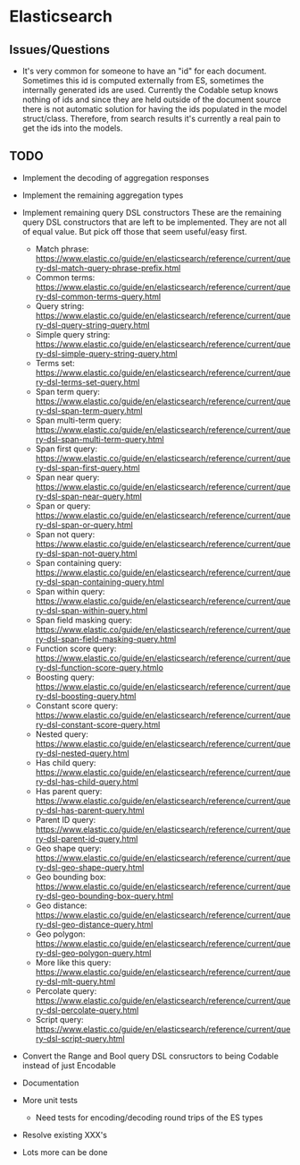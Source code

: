 # Elasticsearch

## Issues/Questions

* It's very common for someone to have an "id" for each document. Sometimes
  this id is computed externally from ES, sometimes the internally generated
  ids are used. Currently the Codable setup knows nothing of ids and since they
  are held outside of the document source there is not automatic solution for
  having the ids populated in the model struct/class. Therefore, from search
  results it's currently a real pain to get the ids into the models.

## TODO

* Implement the decoding of aggregation responses
* Implement the remaining aggregation types
* Implement remaining query DSL constructors
	These are the remaining query DSL constructors that are left to be
	implemented. They are not all of equal value. But pick off those that seem
	useful/easy first.

	* Match phrase: https://www.elastic.co/guide/en/elasticsearch/reference/current/query-dsl-match-query-phrase-prefix.html
	* Common terms: https://www.elastic.co/guide/en/elasticsearch/reference/current/query-dsl-common-terms-query.html
	* Query string: https://www.elastic.co/guide/en/elasticsearch/reference/current/query-dsl-query-string-query.html
	* Simple query string: https://www.elastic.co/guide/en/elasticsearch/reference/current/query-dsl-simple-query-string-query.html
	* Terms set: https://www.elastic.co/guide/en/elasticsearch/reference/current/query-dsl-terms-set-query.html
	* Span term query: https://www.elastic.co/guide/en/elasticsearch/reference/current/query-dsl-span-term-query.html
	* Span multi-term query: https://www.elastic.co/guide/en/elasticsearch/reference/current/query-dsl-span-multi-term-query.html
	* Span first query: https://www.elastic.co/guide/en/elasticsearch/reference/current/query-dsl-span-first-query.html
	* Span near query: https://www.elastic.co/guide/en/elasticsearch/reference/current/query-dsl-span-near-query.html
	* Span or query: https://www.elastic.co/guide/en/elasticsearch/reference/current/query-dsl-span-or-query.html
	* Span not query: https://www.elastic.co/guide/en/elasticsearch/reference/current/query-dsl-span-not-query.html
	* Span containing query: https://www.elastic.co/guide/en/elasticsearch/reference/current/query-dsl-span-containing-query.html
	* Span within query: https://www.elastic.co/guide/en/elasticsearch/reference/current/query-dsl-span-within-query.html
	* Span field masking query: https://www.elastic.co/guide/en/elasticsearch/reference/current/query-dsl-span-field-masking-query.html
	* Function score query: https://www.elastic.co/guide/en/elasticsearch/reference/current/query-dsl-function-score-query.htmlo
	* Boosting query: https://www.elastic.co/guide/en/elasticsearch/reference/current/query-dsl-boosting-query.html
	* Constant score query: https://www.elastic.co/guide/en/elasticsearch/reference/current/query-dsl-constant-score-query.html
	* Nested query: https://www.elastic.co/guide/en/elasticsearch/reference/current/query-dsl-nested-query.html
	* Has child query: https://www.elastic.co/guide/en/elasticsearch/reference/current/query-dsl-has-child-query.html
	* Has parent query: https://www.elastic.co/guide/en/elasticsearch/reference/current/query-dsl-has-parent-query.html
	* Parent ID query: https://www.elastic.co/guide/en/elasticsearch/reference/current/query-dsl-parent-id-query.html
	* Geo shape query: https://www.elastic.co/guide/en/elasticsearch/reference/current/query-dsl-geo-shape-query.html
	* Geo bounding box: https://www.elastic.co/guide/en/elasticsearch/reference/current/query-dsl-geo-bounding-box-query.html
	* Geo distance: https://www.elastic.co/guide/en/elasticsearch/reference/current/query-dsl-geo-distance-query.html
	* Geo polygon: https://www.elastic.co/guide/en/elasticsearch/reference/current/query-dsl-geo-polygon-query.html
	* More like this query: https://www.elastic.co/guide/en/elasticsearch/reference/current/query-dsl-mlt-query.html
	* Percolate query: https://www.elastic.co/guide/en/elasticsearch/reference/current/query-dsl-percolate-query.html
	* Script query: https://www.elastic.co/guide/en/elasticsearch/reference/current/query-dsl-script-query.html

* Convert the Range and Bool query DSL consructors to being Codable instead of just Encodable
* Documentation 
* More unit tests
	* Need tests for encoding/decoding round trips of the ES types
* Resolve existing XXX's
* Lots more can be done
